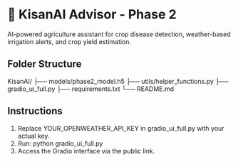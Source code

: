 
# 🌾 KisanAI Advisor - Phase 2

AI-powered agriculture assistant for crop disease detection, weather-based irrigation alerts, and crop yield estimation.

## Folder Structure
KisanAI/
├── models/phase2_model.h5
├── utils/helper_functions.py
├── gradio_ui_full.py
├── requirements.txt
└── README.md

## Instructions
1. Replace YOUR_OPENWEATHER_API_KEY in gradio_ui_full.py with your actual key.
2. Run: python gradio_ui_full.py
3. Access the Gradio interface via the public link.
